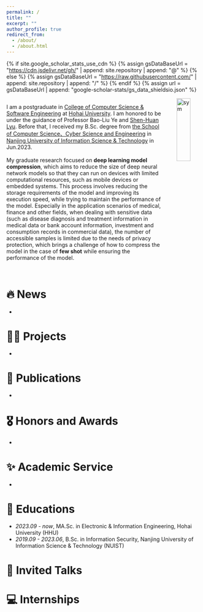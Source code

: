 ```yaml
---
permalink: /
title: ""
excerpt: ""
author_profile: true
redirect_from: 
  - /about/
  - /about.html
---
```


{% if site.google_scholar_stats_use_cdn %}
{% assign gsDataBaseUrl = "https://cdn.jsdelivr.net/gh/" | append: site.repository | append: "@" %}
{% else %}
{% assign gsDataBaseUrl = "https://raw.githubusercontent.com/" | append: site.repository | append: "/" %}
{% endif %}
{% assign url = gsDataBaseUrl | append: "google-scholar-stats/gs_data_shieldsio.json" %}

<span class='anchor' id='about-me'></span>

<head>
    <style>
        .container {
            display: flex;
        }
        .text {
            flex: 80%;
        }
        .image {
            flex: 20%;
            display: flex;
            justify-content: flex-end;
        }
    </style>
</head>
<body>
    <div class="container">
        <div class="text">
              <p>I am a postgraduate in <a href='https://cies.hhu.edu.cn/'>College of Computer Science & Software Engineering</a> at <a href='https://www.hhu.edu.cn/'>Hohai University</a>. I am honored to be under the guidance of Professor Bao-Liu Ye and <a href='https://lyushenhuan.github.io/'>Shen-Huan Lyu</a>. Before that, I received my B.Sc. degree from <a href='https://scs.nuist.edu.cn/main.htm'>the School of Computer Science、Cyber Science and Engineering</a> in <a href='https://www.nuist.edu.cn/main.htm'>Nanjing University of Information Science & Technology</a> in Jun.2023.<br><br>
              My graduate research focused on <b>deep learning model compression</b>, which aims to reduce the size of deep neural network models so that they can run on devices with limited computational resources, such as mobile devices or embedded systems. This process involves reducing the storage requirements of the model and improving its execution speed, while trying to maintain the performance of the model. Especially in the application scenarios of medical, finance and other fields, when dealing with sensitive data (such as disease diagnosis and treatment information in medical data or bank account information, investment and consumption records in commercial data), the number of accessible samples is limited due to the needs of privacy protection, which brings a challenge of how to compress the model in the case of <b>few shot</b> while ensuring the performance of the model.<br><br></p>
        </div>
        <div class="image">
            <img src="images/hhu.svg" alt='sym' width="60%">
        </div>
    </div>
</body>


# 🔥 News
-

#  👨‍💻 Projects
-


# 📝 Publications 
-

# 🎖 Honors and Awards
-

# ✨ Academic Service
-

# 📖 Educations
- *2023.09 - now*, MA.Sc. in Electronic & Information Engineering, Hohai University (HHU) 
- *2019.09 - 2023.06*, B.Sc. in Information Security, Nanjing University of Information Science & Technology (NUIST)

# 💬 Invited Talks


# 💻 Internships
